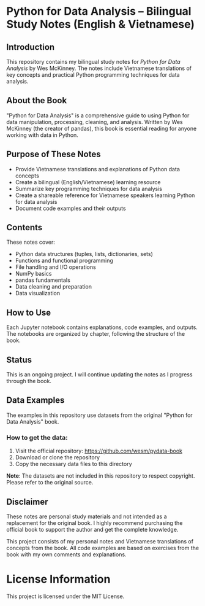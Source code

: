 # Python for Data Analysis – Bilingual Study Notes (English & Vietnamese)

## Introduction
This repository contains my bilingual study notes for *Python for Data Analysis* by Wes McKinney. The notes include Vietnamese translations of key concepts and practical Python programming techniques for data analysis.

## About the Book
"Python for Data Analysis" is a comprehensive guide to using Python for data manipulation, processing, cleaning, and analysis. Written by Wes McKinney (the creator of pandas), this book is essential reading for anyone working with data in Python.

## Purpose of These Notes
- Provide Vietnamese translations and explanations of Python data concepts
- Create a bilingual (English/Vietnamese) learning resource
- Summarize key programming techniques for data analysis
- Create a shareable reference for Vietnamese speakers learning Python for data analysis
- Document code examples and their outputs

## Contents
These notes cover:
- Python data structures (tuples, lists, dictionaries, sets)
- Functions and functional programming
- File handling and I/O operations
- NumPy basics
- pandas fundamentals
- Data cleaning and preparation
- Data visualization

## How to Use
Each Jupyter notebook contains explanations, code examples, and outputs. The notebooks are organized by chapter, following the structure of the book.

## Status
This is an ongoing project. I will continue updating the notes as I progress through the book.

## Data Examples

The examples in this repository use datasets from the original "Python for Data Analysis" book.

### How to get the data:
1. Visit the official repository: https://github.com/wesm/pydata-book
2. Download or clone the repository
3. Copy the necessary data files to this directory

**Note**: The datasets are not included in this repository to respect copyright. Please refer to the original source.

## Disclaimer
These notes are personal study materials and not intended as a replacement for the original book. I highly recommend purchasing the official book to support the author and get the complete knowledge.

This project consists of my personal notes and Vietnamese translations of concepts from the book. All code examples are based on exercises from the book with my own comments and explanations.

# License Information
This project is licensed under the MIT License.
